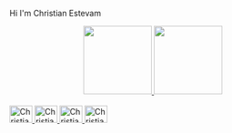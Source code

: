 Hi I'm Christian Estevam

<div align="center">
  <a href="https://github.com/christianestevam">
  <img height="120em" src="https://github-readme-stats.vercel.app/api?username=christianestevam&show_icons=true&theme=tokyonight&include_all_commits=true&count_private=true"/>
  <img height="120em" src="https://github-readme-stats.vercel.app/api/top-langs/?username=christianestevam&layout=compact&langs_count=7&theme=tokyonight"/>
</div>
  
 <div style="display: inline_block"><br>
   
   <img alt="Christian-r" height="30" width="40" src="https://cdn.jsdelivr.net/gh/devicons/devicon/icons/typescript/typescript-original.svg" />
   <img alt="Christian-r" height="30" width="40" src="https://cdn.jsdelivr.net/gh/devicons/devicon/icons/docker/docker-original.svg" />
   <img alt="Christian-r" height="30" width="40" src="https://cdn.jsdelivr.net/gh/devicons/devicon/icons/googlecloud/googlecloud-original.svg" />
   <img alt="Christian-r" height="30" width="40" src="https://cdn.jsdelivr.net/gh/devicons/devicon/icons/git/git-original.svg" />
   
